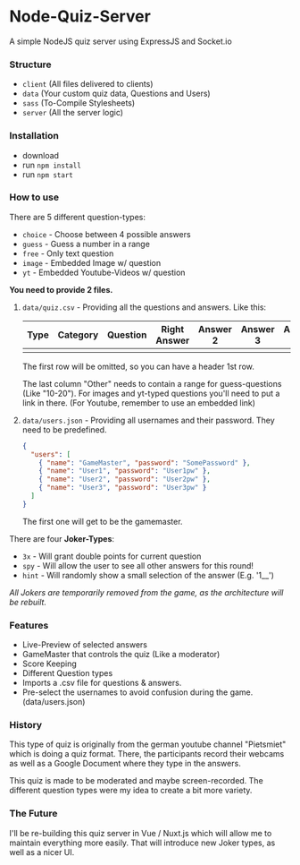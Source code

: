 # Node-Quiz-Server

A simple NodeJS quiz server using ExpressJS and Socket.io

### Structure

- `client` (All files delivered to clients)
- `data` (Your custom quiz data, Questions and Users)
- `sass` (To-Compile Stylesheets)
- `server` (All the server logic)

### Installation

- download
- run `npm install`
- run `npm start`

### How to use

There are 5 different question-types:

- `choice` - Choose between 4 possible answers
- `guess` - Guess a number in a range
- `free` - Only text question
- `image` - Embedded Image w/ question
- `yt` - Embedded Youtube-Videos w/ question

**You need to provide 2 files.**

1. `data/quiz.csv` - Providing all the questions and answers. Like this:

   | Type | Category | Question | Right Answer | Answer 2 | Answer 3 | Answer 4 | Other |
   | ---- | -------- | -------- | ------------ | -------- | -------- | -------- | ----- |
   |      |          |          |              |          |          |          |       |

   The first row will be omitted, so you can have a header 1st row.

   The last column "Other" needs to contain a range for guess-questions (Like "10-20").
   For images and yt-typed questions you'll need to put a link in there. (For Youtube, remember to use an embedded link)

2. `data/users.json` - Providing all usernames and their password. They need to be predefined.

   ```json
   {
     "users": [
       { "name": "GameMaster", "password": "SomePassword" },
       { "name": "User1", "password": "User1pw" },
       { "name": "User2", "password": "User2pw" },
       { "name": "User3", "password": "User3pw" }
     ]
   }
   ```

   The first one will get to be the gamemaster.

There are four **Joker-Types**:

- `3x` - Will grant double points for current question
- `spy` - Will allow the user to see all other answers for this round!
- `hint` - Will randomly show a small selection of the answer (E.g. '1\_\_')

_All Jokers are temporarily removed from the game, as the architecture will be rebuilt._

### Features

- Live-Preview of selected answers
- GameMaster that controls the quiz (Like a moderator)
- Score Keeping
- Different Question types
- Imports a .csv file for questions & answers.
- Pre-select the usernames to avoid confusion during the game. (data/users.json)

### History

This type of quiz is originally from the german youtube channel "Pietsmiet" which is doing a quiz format. There, the participants record their webcams as well as a Google Document where they type in the answers.

This quiz is made to be moderated and maybe screen-recorded. The different question types were my idea to create a bit more variety.

### The Future

I'll be re-building this quiz server in Vue / Nuxt.js which will allow me to maintain everything more easily.
That will introduce new Joker types, as well as a nicer UI.
